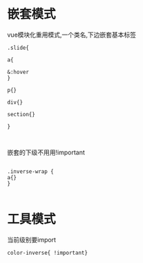 # 嵌套模式
vue模块化重用模式,一个类名,下边嵌套基本标签


```
.slide{

a{

&:hover
}

p{}

div{}

section{}

}



```


嵌套的下级不用用!important

```

.inverse-wrap {
a{}
}


```

# 工具模式

当前级别要import

```
color-inverse{ !important}

```